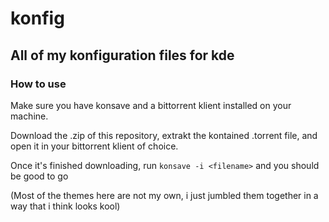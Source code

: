# konfig

## All of my konfiguration files for kde

### How to use

Make sure you have konsave and a bittorrent klient installed on your machine.

Download the .zip of this repository, extrakt the kontained .torrent file, and open it in your bittorrent klient of choice.

Once it's finished downloading, run `konsave -i <filename>` and you should be good to go






(Most of the themes here are not my own, i just jumbled them together in a way that i think looks kool)
